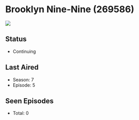 # Brooklyn Nine-Nine (269586)

<img src="https://dg31sz3gwrwan.cloudfront.net/poster/269586/1096743-0-optimized.jpg" />

## Status
* Continuing
## Last Aired
* Season: 7
* Episode: 5
## Seen Episodes
* Total: 0
